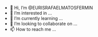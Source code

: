 - 👋 Hi, I’m @EURISRAFAELMATOSFERMIN
- 👀 I’m interested in ...
- 🌱 I’m currently learning ...
- 💞️ I’m looking to collaborate on ...
- 📫 How to reach me ...

<!---
EURISRAFAELMATOSFERMIN/EURISRAFAELMATOSFERMIN is a ✨ special ✨ repository because its `README.md` (this file) appears on your GitHub profile.
You can click the Preview link to take a look at your changes.
--->
